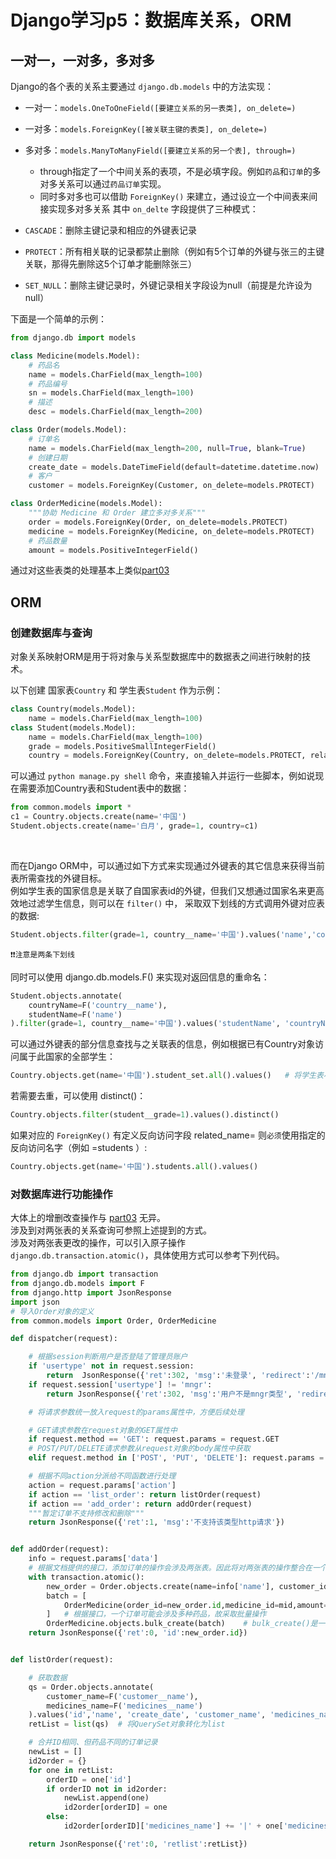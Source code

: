 # Django学习p5：数据库关系，ORM

## 一对一，一对多，多对多

Django的各个表的关系主要通过 `django.db.models` 中的方法实现：

- 一对一：`models.OneToOneField([要建立关系的另一表类], on_delete=)`
- 一对多：`models.ForeignKey([被关联主键的表类], on_delete=)`
- 多对多：`models.ManyToManyField([要建立关系的另一个表], through=)`
  - through指定了一个中间关系的表项，不是必填字段。例如`药品`和`订单`的多对多关系可以通过`药品订单`实现。
  - 同时多对多也可以借助 `ForeignKey()` 来建立，通过设立一个中间表来间接实现多对多关系
其中 `on_delte` 字段提供了三种模式：

- `CASCADE`：删除主键记录和相应的外键表记录
- `PROTECT`：所有相关联的记录都禁止删除（例如有5个订单的外键与张三的主键关联，那得先删除这5个订单才能删除张三）
- `SET_NULL`：删除主键记录时，外键记录相关字段设为null（前提是允许设为null）

下面是一个简单的示例：
```python
from django.db import models

class Medicine(models.Model):
    # 药品名
    name = models.CharField(max_length=100)
    # 药品编号
    sn = models.CharField(max_length=100)
    # 描述
    desc = models.CharField(max_length=200)

class Order(models.Model):
    # 订单名
    name = models.CharField(max_length=200, null=True, blank=True)
    # 创建日期
    create_date = models.DateTimeField(default=datetime.datetime.now)
    # 客户
    customer = models.ForeignKey(Customer, on_delete=models.PROTECT)    # 与顾客建立一对多关系

class OrderMedicine(models.Model):
    """协助 Medicine 和 Order 建立多对多关系"""
    order = models.ForeignKey(Order, on_delete=models.PROTECT)
    medicine = models.ForeignKey(Medicine, on_delete=models.PROTECT)
    # 药品数量
    amount = models.PositiveIntegerField()
```
通过对这些表类的处理基本上类似[part03](./part03：增删改查，登录.md)

## ORM

### 创建数据库与查询

对象关系映射ORM是用于将对象与关系型数据库中的数据表之间进行映射的技术。

以下创建 国家表`Country` 和 学生表`Student` 作为示例：
```python
class Country(models.Model):
    name = models.CharField(max_length=100)
class Student(models.Model):
    name = models.CharField(max_length=100)
    grade = models.PositiveSmallIntegerField()
    country = models.ForeignKey(Country, on_delete=models.PROTECT, related_name='students')
```

可以通过 ```python manage.py shell``` 命令，来直接输入并运行一些脚本，例如说现在需要添加Country表和Student表中的数据：
```python
from common.models import *
c1 = Country.objects.create(name='中国')
Student.objects.create(name='白月', grade=1, country=c1)
```
<br>

而在Django ORM中，可以通过如下方式来实现通过外键表的其它信息来获得当前表所需查找的外键目标。  
例如学生表的国家信息是关联了自国家表id的外键，但我们又想通过国家名来更高效地过滤学生信息，则可以在 `filter()` 中，
采取双下划线的方式调用外键对应表的数据:  
```python
Student.objects.filter(grade=1, country__name='中国').values('name','country__name')
```  
``❗❗注意是两条下划线``  

同时可以使用 django.db.models.F() 来实现对返回信息的重命名：
```python
Student.objects.annotate(
    countryName=F('country__name'), 
    studentName=F('name')
).filter(grade=1, country__name='中国').values('studentName', 'countryName')
```
可以通过外键表的部分信息查找与之关联表的信息，例如根据已有Country对象访问属于此国家的全部学生：
```python
Country.objects.get(name='中国').student_set.all().values()   # 将学生表小写并补上 _set 来获取所有反向外键的关联对象
```
若需要去重，可以使用 distinct()： 
```python
Country.objects.filter(student__grade=1).values().distinct()
```
如果对应的 `ForeignKey()` 有定义反向访问字段 related_name= 则`必须`使用指定的反向访问名字（例如 =students ）:
```python
Country.objects.get(name='中国').students.all().values()
```

### 对数据库进行功能操作

大体上的增删改查操作与 [part03](./part03：增删改查，登录.md) 无异。  
涉及到对两张表的关系查询可参照上述提到的方式。  
涉及对两张表更改的操作，可以引入原子操作 `django.db.transaction.atomic()`，具体使用方式可以参考下列代码。  
```python
from django.db import transaction
from django.db.models import F
from django.http import JsonResponse
import json
# 导入Order对象的定义
from common.models import Order, OrderMedicine

def dispatcher(request):

    # 根据session判断用户是否登陆了管理员账户
    if 'usertype' not in request.session:
        return  JsonResponse({'ret':302, 'msg':'未登录', 'redirect':'/mngr/sign.html'}, status=302)
    if request.session['usertype'] != 'mngr':
        return JsonResponse({'ret':302, 'msg':'用户不是mngr类型', 'redirect':'/mngr/sign.html'}, status=302)

    # 将请求参数统一放入request的params属性中，方便后续处理

    # GET请求参数在request对象的GET属性中
    if request.method == 'GET': request.params = request.GET
    # POST/PUT/DELETE请求参数从request对象的body属性中获取
    elif request.method in ['POST', 'PUT', 'DELETE']: request.params = json.loads(request.body)

    # 根据不同action分派给不同函数进行处理
    action = request.params['action']
    if action == 'list_order': return listOrder(request)
    if action == 'add_order': return addOrder(request)
    """暂定订单不支持修改和删除"""
    return JsonResponse({'ret':1, 'msg':'不支持该类型http请求'})


def addOrder(request):
    info = request.params['data']
    # 根据文档提供的接口，添加订单的操作会涉及两张表。因此将对两张表的操作整合在一个事务中进行（原子性）
    with transaction.atomic():
        new_order = Order.objects.create(name=info['name'], customer_id=info['customerid'])
        batch = [
            OrderMedicine(order_id=new_order.id,medicine_id=mid,amount=1) for mid in info['medicineids']
        ]   # 根据接口，一个订单可能会涉及多种药品，故采取批量操作
        OrderMedicine.objects.bulk_create(batch)    # bulk_create()是一个批量创建记录的方
    return JsonResponse({'ret':0, 'id':new_order.id})


def listOrder(request):

    # 获取数据
    qs = Order.objects.annotate(
        customer_name=F('customer__name'),
        medicines_name=F('medicines__name')
    ).values('id','name', 'create_date', 'customer_name', 'medicines_name')
    retList = list(qs)  # 将QuerySet对象转化为list

    # 合并ID相同、但药品不同的订单记录
    newList = []
    id2order = {}
    for one in retList:
        orderID = one['id']
        if orderID not in id2order:
            newList.append(one)
            id2order[orderID] = one
        else:
            id2order[orderID]['medicines_name'] += '|' + one['medicines_name']

    return JsonResponse({'ret':0, 'retlist':retList})
```

